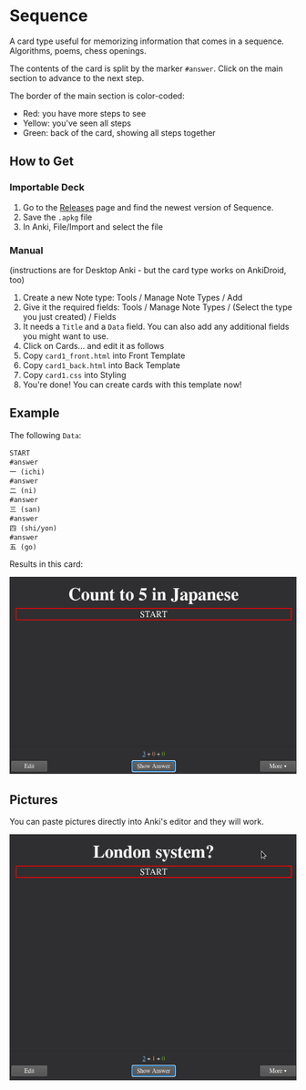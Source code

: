 # Sequence

A card type useful for memorizing information that comes in a sequence. Algorithms, poems, chess openings.

The contents of the card is split by the marker `#answer`. Click on the main section to advance to the next step.

The border of the main section is color-coded:
- Red: you have more steps to see
- Yellow: you've seen all steps
- Green: back of the card, showing all steps together


## How to Get

### Importable Deck

1. Go to the [Releases](https://github.com/MNandor/anki-cards/releases) page and find the newest version of Sequence.
2. Save the `.apkg` file
3. In Anki, File/Import and select the file

### Manual

(instructions are for Desktop Anki - but the card type works on AnkiDroid, too)

1. Create a new Note type: Tools / Manage Note Types / Add
2. Give it the required fields: Tools / Manage Note Types / (Select the type you just created) / Fields
3. It needs a `Title` and a `Data` field. You can also add any additional fields you might want to use.
4. Click on Cards... and edit it as follows
  5. Copy `card1_front.html` into Front Template
  6. Copy `card1_back.html` into Back Template
  7. Copy `card1.css` into Styling
8. You're done! You can create cards with this template now!

## Example

The following `Data`:

```text
START
#answer
一 (ichi)
#answer
二 (ni)
#answer
三 (san)
#answer
四 (shi/yon)
#answer
五 (go)
```

Results in this card:

![](example-jap.gif)

## Pictures

You can paste pictures directly into Anki's editor and they will work.

![](example-london.gif)
<!-- ![](example-never.gif) ->>

